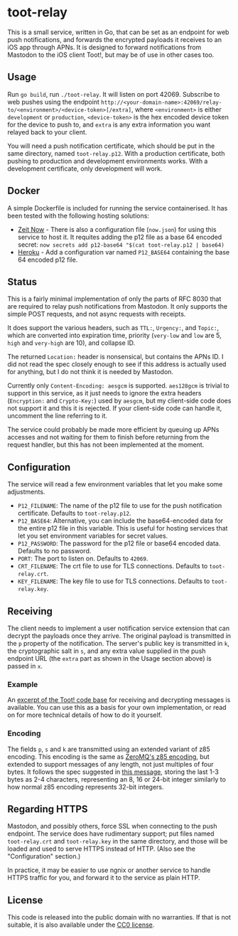 # toot-relay #

This is a small service, written in Go, that can be set as an endpoint for web
push notifications, and forwards the encrypted payloads it receives to an iOS
app through APNs. It is designed to forward notifications from Mastodon to
the iOS client Toot!, but may be of use in other cases too.

## Usage ##

Run `go build`, run `./toot-relay`. It will listen on port 42069. Subscribe to web
pushes using the endpoint
`http://<your-domain-name>:42069/relay-to/<environment>/<device-token>[/extra]`,
where `<environment>` is either `development` or `production`, `<device-token>`
is the hex encoded device token for the device to push to, and `extra` is any
extra information you want relayed back to your client.

You will need a push notification certificate, which should be put in the same
directory, named `toot-relay.p12`. With a production certificate, both pushing
to production and development environments works. With a development certificate,
only development will work.

## Docker ##

A simple Dockerfile is included for running the service containerised. It has been
tested with the following hosting solutions:

* [Zeit Now](https://zeit.co/now) - There is also a configuration file (`now.json`)
  for using this service to host it. It requites adding the p12 file as a base 64
  encoded secret: `now secrets add p12-base64 "$(cat toot-relay.p12 | base64)`
* [Heroku](https://heroku.com/) - Add a configuration var named `P12_BASE64`
  containing the base 64 encoded p12 file.

## Status ##

This is a fairly minimal implementation of only the parts of RFC 8030 that are
required to relay push notifications from Mastodon. It only supports the simple
POST requests, and not async requests with receipts.

It does support the various headers, such as `TTL:`, `Urgency:`, and `Topic:`,
which are converted into expiration time, priority (`very-low` and `low` are 5,
`high` and `very-high` are 10), and collapse ID.

The returned `Location:` header is nonsensical, but contains the APNs ID. I did
not read the spec closely enough to see if this address is actually used for
anything, but I do not think it is needed by Mastodon.

Currently only `Content-Encoding: aesgcm` is supported. `aes128gcm` is trivial
to support in this service, as it just needs to ignore the extra headers
(`Encryption:` and `Crypto-Key:`) used by `aesgcm`, but my client-side code does
not support it and this it is rejected. If your client-side code can handle it,
uncomment the line referring to it.

The service could probably be made more efficient by queuing up APNs accesses
and not waiting for them to finish before returning from the request handler,
but this has not been implemented at the moment.

## Configuration ##

The service will read a few environment variables that let you make some adjustments.

* `P12_FILENAME`: The name of the p12 file to use for the push notification certificate.
  Defaults to `toot-relay.p12`.
* `P12_BASE64`: Alternative, you can include the base64-encoded data for the entire p12
  file in this variable. This is useful for hosting services that let you set
  environment variables for secret values.
* `P12_PASSWORD`: The password for the p12 file or base64 encoded data. Defaults to no
  password.
* `PORT`: The port to listen on. Defaults to `42069`.
* `CRT_FILENAME`: The crt file to use for TLS connections. Defaults to `toot-relay.crt`.
* `KEY_FILENAME`: The key file to use for TLS connections. Defaults to `toot-relay.key`.

## Receiving ##

The client needs to implement a user notification service extension that can
decrypt the payloads once they arrive. The original payload is transmitted in the
`p` property of the notification. The server's public key is transmitted in `k`,
the cryptographic salt in `s`, and any extra value supplied in the push endpoint
URL (the `extra` part as shown in the Usage section above) is passed in `x`.

### Example ###

An [excerpt of the Toot! code base](iOS/) for receiving and decrypting messages
is available. You can use this as a basis for your own implementation, or
read on for more technical details of how to do it yourself.

### Encoding ###

The fields `p`, `s` and `k` are transmitted using an extended variant of z85
encoding. This encoding is the same as [ZeroMQ's z85 encoding][z85], but extended
to support messages of any length, not just multiples of four bytes. It follows the
spec suggested in [this message][z85ext], storing the last 1-3 bytes as 2-4 characters,
representing an 8, 16 or 24-bit integer similarly to how normal z85 encoding represents
32-bit integers.

[z85]: https://rfc.zeromq.org/spec:32/Z85/
[z85ext]: http://grokbase.com/t/zeromq/zeromq-dev/144nd380c4/rfc-32-z85-requiring-frames-to-be-multiples-of-4-or-5-bytes

## Regarding HTTPS ##

Mastodon, and possibly others, force SSL when connecting to the push endpoint.
The service does have rudimentary support; put files named `toot-relay.crt` and
`toot-relay.key` in the same directory, and those will be loaded and used to
serve HTTPS instead of HTTP. (Also see the "Configuration" section.)

In practice, it may be easier to use ngnix or another service to handle HTTPS
traffic for you, and forward it to the service as plain HTTP.

## License ##

This code is released into the public domain with no warranties. If that is not
suitable, it is also available under the
[CC0 license](http://creativecommons.org/publicdomain/zero/1.0/).

